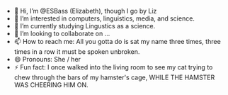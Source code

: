 - 👋 Hi, I’m @ESBass (Elizabeth), though I go by Liz
- 👀 I’m interested in computers, linguistics, media, and science.
- 🌱 I’m currently studying Lingustics as a science.
- 💞️ I’m looking to collaborate on ...
- 📫 How to reach me: All you gotta do is sat my name three times, three times in a row it must be spoken unbroken.
- 😄 Pronouns: She / her
- ⚡ Fun fact: I once walked into the living room to see my cat trying to chew through the bars of my hamster's cage, WHILE THE HAMSTER WAS CHEERING HIM ON.

<!---
ESBass/ESBass is a ✨ special ✨ repository because its `README.md` (this file) appears on your GitHub profile.
You can click the Preview link to take a look at your changes.
--->

